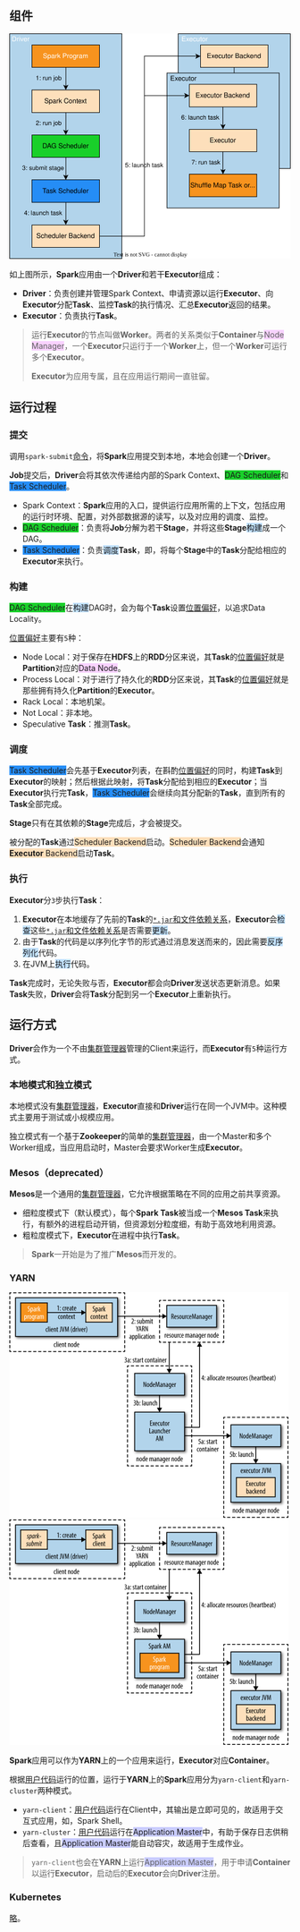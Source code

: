 ## 组件

![](../images/9/spark_run_a_job.svg)

如上图所示，**Spark**应用由一个**Driver**和若干**Executor**组成：

- **Driver**：负责创建并管理Spark Context、申请资源以运行**Executor**、向**Executor**分配**Task**、监控**Task**的执行情况、汇总**Executor**返回的结果。
- **Executor**：负责执行**Task**。

> 运行**Executor**的节点叫做**Worker**。两者的关系类似于**Container**与<span style=background:#f8d2ff>Node Manager</span>，一个**Executor**只运行于一个**Worker**上，但一个**Worker**可运行多个**Executor**。
>
> **Executor**为应用专属，且在应用运行期间一直驻留。



## 运行过程

### 提交

调用`spark-submit`[命令](https://www.hadoopdoc.com/spark/spark-submit-intro#h2-spark-submit-)，将**Spark**应用提交到本地，本地会创建一个**Driver**。

**Job**提交后，**Driver**会将其依次传递给内部的Spark Context、<span style=background:#19d02a>DAG Scheduler</span>和<span style=background:#258df6>Task Scheduler</span>。

- Spark Context：**Spark**应用的入口，提供运行应用所需的上下文，包括应用的运行时环境、配置，对外部数据源的读写，以及对应用的调度、监控。
- <span style=background:#19d02a>DAG Scheduler</span>：负责将**Job**分解为若干**Stage**，并将这些**Stage**<span style=background:#c2e2ff>构建</span>成一个DAG。
- <span style=background:#258df6>Task Scheduler</span>：负责<span style=background:#c2e2ff>调度</span>**Task**，即，将每个**Stage**中的**Task**分配给相应的**Executor**来执行。

### 构建

<span style=background:#19d02a>DAG Scheduler</span>在<span style=background:#c2e2ff>构建</span>DAG时，会为每个**Task**设置<u>位置偏好</u>，以追求Data Locality。

<u>位置偏好</u>主要有`5`种：

- Node Local：对于保存在**HDFS**上的**RDD**分区来说，其**Task**的<u>位置偏好</u>就是**Partition**对应的<span style=background:#f8d2ff>Data Node</span>。
- Process Local：对于进行了持久化的**RDD**分区来说，其**Task**的<u>位置偏好</u>就是那些拥有持久化**Partition**的**Executor**。
- Rack Local：本地机架。
- Not Local：非本地。
- Speculative **Task**：推测**Task**。

### 调度

<span style=background:#258df6>Task Scheduler</span>会先基于**Executor**列表，在斟酌<u>位置偏好</u>的同时，构建**Task**到**Executor**的映射；然后根据此映射，将**Task**分配给到相应的**Executor**；当**Executor**执行完**Task**，<span style=background:#258df6>Task Scheduler</span>会继续向其分配新的**Task**，直到所有的**Task**全部完成。

**Stage**只有在其依赖的**Stage**完成后，才会被提交。

被分配的**Task**通过<span style=background:#FDDFBB>Scheduler Backend</span>启动。<span style=background:#FDDFBB>Scheduler Backend</span>会通知<span style=background:#FDDFBB>**Executor** Backend</span>启动**Task**。

### 执行

**Executor**分`3`步执行**Task**：

1. **Executor**在本地缓存了先前的**Task**的<u>`*.jar`和文件依赖关系</u>，**Executor**会<span style=background:#c2e2ff>检查</span>这些<u>`*.jar`和文件依赖关系</u>是否需要<span style=background:#c2e2ff>更新</span>。
2. 由于**Task**的代码是以序列化字节的形式通过消息发送而来的，因此需要<span style=background:#c2e2ff>反序列化</span>代码。
3. 在JVM上<span style=background:#c2e2ff>执行</span>代码。

**Task**完成时，无论失败与否，**Executor**都会向**Driver**发送状态更新消息。如果**Task**失败，**Driver**会将**Task**分配到另一个**Executor**上重新执行。



## 运行方式

**Driver**会作为一个不由<u>集群管理器</u>管理的Client来运行，而**Executor**有`5`种运行方式。

### 本地模式和独立模式

本地模式没有<u>集群管理器</u>，**Executor**直接和**Driver**运行在同一个JVM中。这种模式主要用于测试或小规模应用。

独立模式有一个基于**Zookeeper**的简单的<u>集群管理器</u>，由一个Master和多个Worker组成，当应用启动时，Master会要求Worker生成**Executor**。

### Mesos（deprecated）

**Mesos**是一个通用的<u>集群管理器</u>，它允许根据策略在不同的应用之前共享资源。

- 细粒度模式下（默认模式），每个**Spark Task**被当成一个**Mesos Task**来执行，有额外的进程启动开销，但资源划分粒度细，有助于高效地利用资源。
- 粗粒度模式下，**Executor**在进程中执行**Task**。

> **Spark**一开始是为了推广**Mesos**而开发的。

### YARN

<img src="../images/9/spark_in_yarn_client_mode.png" alt="yarn_client" style="zoom:50%;" /><img src="../images/9/spark_in_yarn_cluster_mode.png" alt="yarn_cluster" style="zoom:50%;" />

**Spark**应用可以作为**YARN**上的一个应用来运行，**Executor**对应**Container**。

根据<u>用户代码</u>运行的位置，运行于**YARN**上的**Spark**应用分为`yarn-client`和`yarn-cluster`两种模式。

- `yarn-client`：<u>用户代码</u>运行在Client中，其输出是立即可见的，故适用于交互式应用，如，Spark Shell。
- `yarn-cluster`：<u>用户代码</u>运行在<span style=background:#c9ccff>Application Master</span>中，有助于保存日志供稍后查看，且<span style=background:#c9ccff>Application Master</span>能自动容灾，故适用于生成作业。

> `yarn-client`也会在**YARN**上运行<span style=background:#c9ccff>Application Master</span>，用于申请**Container**以运行**Executor**，启动后的**Executor**会向**Driver**注册。

### Kubernetes

[略](https://spark.apache.org/docs/latest/#launching-on-a-cluster)。

